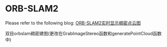 # ORB-SLAM2
Please refer to the following blog: [ORB-SLAM2实时显示稠密点云图](https://blog.csdn.net/XindaBlack/article/details/109136942)

双目orbslam稠密建图(更改在GrabImageStereo函数和generatePointCloud函数中)


